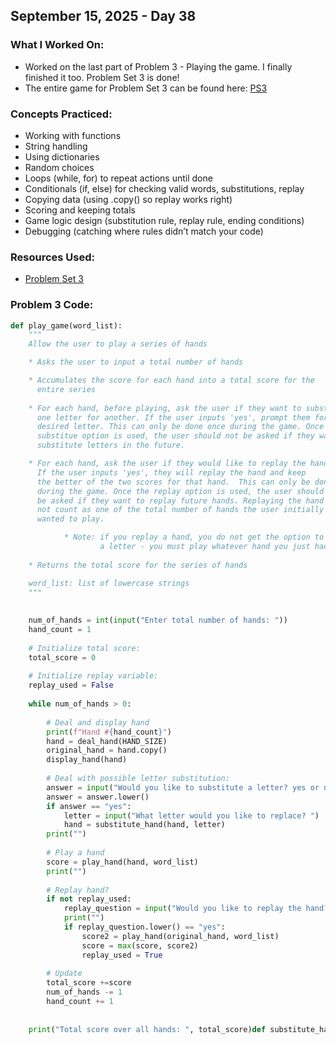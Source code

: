 ## September 15, 2025 - Day 38

### What I Worked On:  
- Worked on the last part of Problem 3 - Playing the game. I finally finished it too. Problem Set 3 is done!
- The entire game for Problem Set 3 can be found here: [PS3](https://github.com/pjad6191/365-days-of-python/blob/main/September2025/Assignments/ps3/ps3.py)

### Concepts Practiced:  
- Working with functions
- String handling
- Using dictionaries 
- Random choices
- Loops (while, for) to repeat actions until done
- Conditionals (if, else) for checking valid words, substitutions, replay
- Copying data (using .copy() so replay works right)
- Scoring and keeping totals
- Game logic design (substitution rule, replay rule, ending conditions)
- Debugging (catching where rules didn’t match your code)
          
### Resources Used:  
- [Problem Set 3](https://ocw.mit.edu/courses/6-0001-introduction-to-computer-science-and-programming-in-python-fall-2016/resources/ps3/)
    
### Problem 3 Code: 
```python
def play_game(word_list):
    """
    Allow the user to play a series of hands

    * Asks the user to input a total number of hands

    * Accumulates the score for each hand into a total score for the 
      entire series
 
    * For each hand, before playing, ask the user if they want to substitute
      one letter for another. If the user inputs 'yes', prompt them for their
      desired letter. This can only be done once during the game. Once the
      substitue option is used, the user should not be asked if they want to
      substitute letters in the future.

    * For each hand, ask the user if they would like to replay the hand.
      If the user inputs 'yes', they will replay the hand and keep 
      the better of the two scores for that hand.  This can only be done once 
      during the game. Once the replay option is used, the user should not
      be asked if they want to replay future hands. Replaying the hand does
      not count as one of the total number of hands the user initially
      wanted to play.

            * Note: if you replay a hand, you do not get the option to substitute
                    a letter - you must play whatever hand you just had.
      
    * Returns the total score for the series of hands

    word_list: list of lowercase strings
    """
 
       
    num_of_hands = int(input("Enter total number of hands: "))
    hand_count = 1
    
    # Initialize total score:
    total_score = 0 
    
    # Initialize replay variable: 
    replay_used = False
    
    while num_of_hands > 0:
        
        # Deal and display hand
        print(f"Hand #{hand_count}")
        hand = deal_hand(HAND_SIZE)
        original_hand = hand.copy()
        display_hand(hand)
        
        # Deal with possible letter substitution:
        answer = input("Would you like to substitute a letter? yes or no: ")
        answer = answer.lower()
        if answer == "yes":
            letter = input("What letter would you like to replace? ")
            hand = substitute_hand(hand, letter)
        print("")
        
        # Play a hand
        score = play_hand(hand, word_list)
        print("")
    
        # Replay hand? 
        if not replay_used: 
            replay_question = input("Would you like to replay the hand? yes or no: ") 
            print("")
            if replay_question.lower() == "yes": 
                score2 = play_hand(original_hand, word_list) 
                score = max(score, score2) 
                replay_used = True
        
        # Update
        total_score +=score
        num_of_hands -= 1
        hand_count += 1
                    
    
    print("Total score over all hands: ", total_score)def substitute_hand(hand, letter):
    
```
